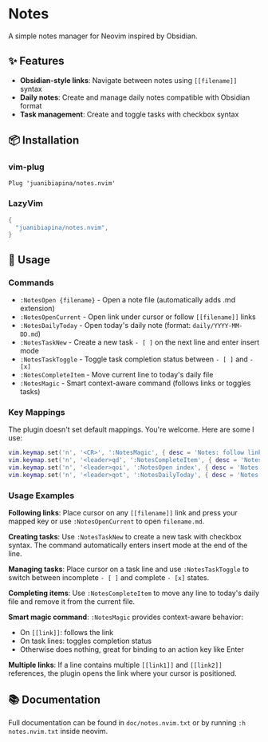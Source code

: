# Notes

A simple notes manager for Neovim inspired by Obsidian.

## ✨ Features

- **Obsidian-style links**: Navigate between notes using `[[filename]]` syntax
- **Daily notes**: Create and manage daily notes compatible with Obsidian format
- **Task management**: Create and toggle tasks with checkbox syntax

## 📦 Installation

### vim-plug

```vim
Plug 'juanibiapina/notes.nvim'
```

### LazyVim

```lua
{
  "juanibiapina/notes.nvim",
}
```

## 🚀 Usage

### Commands

- `:NotesOpen {filename}` - Open a note file (automatically adds .md extension)
- `:NotesOpenCurrent` - Open link under cursor or follow `[[filename]]` links
- `:NotesDailyToday` - Open today's daily note (format: `daily/YYYY-MM-DD.md`)
- `:NotesTaskNew` - Create a new task `- [ ]` on the next line and enter insert mode
- `:NotesTaskToggle` - Toggle task completion status between `- [ ]` and `- [x]`
- `:NotesCompleteItem` - Move current line to today's daily file
- `:NotesMagic` - Smart context-aware command (follows links or toggles tasks)

### Key Mappings

The plugin doesn't set default mappings. You're welcome. Here are some I use:

```lua
vim.keymap.set('n', '<CR>', ':NotesMagic', { desc = 'Notes: follow link or toggle task' })
vim.keymap.set('n', '<leader>qd', ':NotesCompleteItem', { desc = 'Notes: complete item' })
vim.keymap.set('n', '<leader>qoi', ':NotesOpen index', { desc = 'Notes: open index note')})
vim.keymap.set('n', '<leader>qot', ':NotesDailyToday', { desc = 'Notes: open today\'s daily note'})
```

### Usage Examples

**Following links**: Place cursor on any `[[filename]]` link and press your mapped key or use `:NotesOpenCurrent` to open `filename.md`.

**Creating tasks**: Use `:NotesTaskNew` to create a new task with checkbox syntax. The command automatically enters insert mode at the end of the line.

**Managing tasks**: Place cursor on a task line and use `:NotesTaskToggle` to switch between incomplete `- [ ]` and complete `- [x]` states.

**Completing items**: Use `:NotesCompleteItem` to move any line to today's daily file and remove it from the current file.

**Smart magic command**: `:NotesMagic` provides context-aware behavior:
- On `[[link]]`: follows the link
- On task lines: toggles completion status
- Otherwise does nothing, great for binding to an action key like Enter

**Multiple links**: If a line contains multiple `[[link1]]` and `[[link2]]` references, the plugin opens the link where your cursor is positioned.

## 📚 Documentation

Full documentation can be found in `doc/notes.nvim.txt` or by running `:h notes.nvim.txt` inside neovim.
